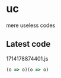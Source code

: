 # uc
mere useless codes

## Latest code
<!-- current -->
1714178874401.js
```javascript
(o => o)(o => o)
```
<!-- /current -->